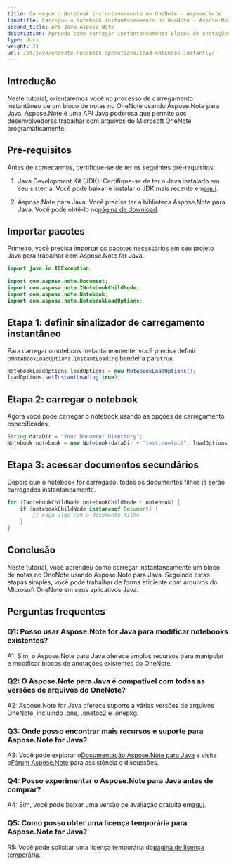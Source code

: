 ```yaml
---
title: Carregue o Notebook instantaneamente no OneNote - Aspose.Note
linktitle: Carregue o Notebook instantaneamente no OneNote - Aspose.Note
second_title: API Java Aspose.Note
description: Aprenda como carregar instantaneamente blocos de anotações do OneNote em Java usando Aspose.Note para Java. Melhore a sua produtividade com o manuseio eficiente do notebook.
type: docs
weight: 21
url: /pt/java/onenote-notebook-operations/load-notebook-instantly/
---
```

## Introdução

Neste tutorial, orientaremos você no processo de carregamento instantâneo de um bloco de notas no OneNote usando Aspose.Note para Java. Aspose.Note é uma API Java poderosa que permite aos desenvolvedores trabalhar com arquivos do Microsoft OneNote programaticamente.

## Pré-requisitos

Antes de começarmos, certifique-se de ter os seguintes pré-requisitos:

1.  Java Development Kit (JDK): Certifique-se de ter o Java instalado em seu sistema. Você pode baixar e instalar o JDK mais recente em[aqui](https://www.oracle.com/java/technologies/javase-jdk15-downloads.html).

2.  Aspose.Note para Java: Você precisa ter a biblioteca Aspose.Note para Java. Você pode obtê-lo no[página de download](https://releases.aspose.com/note/java/).

## Importar pacotes

Primeiro, você precisa importar os pacotes necessários em seu projeto Java para trabalhar com Aspose.Note for Java.

```java
import java.io.IOException;

import com.aspose.note.Document;
import com.aspose.note.INotebookChildNode;
import com.aspose.note.Notebook;
import com.aspose.note.NotebookLoadOptions;
```

## Etapa 1: definir sinalizador de carregamento instantâneo

 Para carregar o notebook instantaneamente, você precisa definir o`NotebookLoadOptions.InstantLoading` bandeira para`true`.

```java
NotebookLoadOptions loadOptions = new NotebookLoadOptions();
loadOptions.setInstantLoading(true);
```

## Etapa 2: carregar o notebook

Agora você pode carregar o notebook usando as opções de carregamento especificadas.

```java
String dataDir = "Your Document Directory";
Notebook notebook = new Notebook(dataDir + "test.onetoc2", loadOptions);
```

## Etapa 3: acessar documentos secundários

Depois que o notebook for carregado, todos os documentos filhos já serão carregados instantaneamente.

```java
for (INotebookChildNode notebookChildNode : notebook) {
    if (notebookChildNode instanceof Document) {
        // Faça algo com o documento filho
    }
}
```

## Conclusão

Neste tutorial, você aprendeu como carregar instantaneamente um bloco de notas no OneNote usando Aspose.Note para Java. Seguindo estas etapas simples, você pode trabalhar de forma eficiente com arquivos do Microsoft OneNote em seus aplicativos Java.

## Perguntas frequentes

### Q1: Posso usar Aspose.Note for Java para modificar notebooks existentes?

A1: Sim, o Aspose.Note para Java oferece amplos recursos para manipular e modificar blocos de anotações existentes do OneNote.

### Q2: O Aspose.Note para Java é compatível com todas as versões de arquivos do OneNote?

A2: Aspose.Note for Java oferece suporte a várias versões de arquivos OneNote, incluindo .one, .onetoc2 e .onepkg.

### Q3: Onde posso encontrar mais recursos e suporte para Aspose.Note for Java?

 A3: Você pode explorar o[Documentação Aspose.Note para Java](https://reference.aspose.com/note/java/) e visite o[Fórum Aspose.Note](https://forum.aspose.com/c/note/28) para assistência e discussões.

### Q4: Posso experimentar o Aspose.Note para Java antes de comprar?

 A4: Sim, você pode baixar uma versão de avaliação gratuita em[aqui](https://releases.aspose.com/).

### Q5: Como posso obter uma licença temporária para Aspose.Note for Java?

 R5: Você pode solicitar uma licença temporária do[página de licença temporária](https://purchase.aspose.com/temporary-license/).